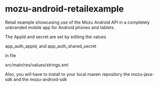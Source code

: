 mozu-android-retailexample
==========================

Retail example showcasing use of the Mozu Android API in a completely unbranded mobile app for Android phones and tablets.

The AppId and secret are set by editing the values 

  app_auth_appid, and
  app_auth_shared_secret

in file

  src/main/res/values/strings.xml

Also, you will have to install to your local maven repository the mozu-java-sdk and the mozu-android-sdk
